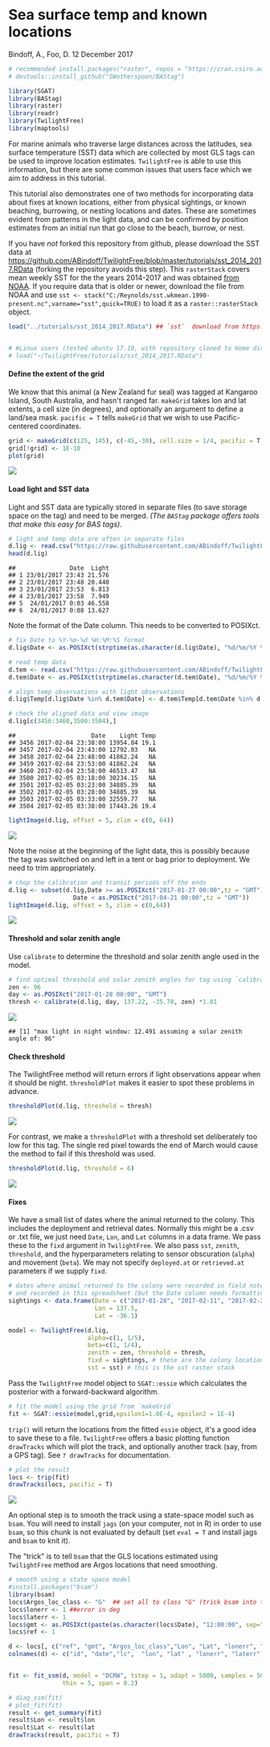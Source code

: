 Sea surface temp and known locations
================
Bindoff, A., Foo, D.
12 December 2017

``` r
# recommended install.packages("raster", repos = "https://cran.csiro.au") for latest version of `raster` package
# devtools::install_github("SWotherspoon/BAStag")

library(SGAT)
library(BAStag)
library(raster)
library(readr)
library(TwilightFree)
library(maptools)
```

For marine animals who traverse large distances across the latitudes, sea surface temperature (SST) data which are collected by most GLS tags can be used to improve location estimates. `TwilightFree` is able to use this information, but there are some common issues that users face which we aim to address in this tutorial.

This tutorial also demonstrates one of two methods for incorporating data about fixes at known locations, either from physical sightings, or known beaching, burrowing, or nesting locations and dates. These are sometimes evident from patterns in the light data, and can be confirmed by position estimates from an initial run that go close to the beach, burrow, or nest.

If you have *not* forked this repository from github, please download the SST data at <https://github.com/ABindoff/TwilightFree/blob/master/tutorials/sst_2014_2017.RData> (forking the repository avoids this step). This `rasterStack` covers mean weekly SST for the the years 2014-2017 and was obtained [from NOAA](https://www.esrl.noaa.gov/psd/repository/entry/show?entryid=12159560-ab82-48a1-b3e4-88ace20475cd). If you require data that is older or newer, download the file from NOAA and use `sst <- stack("C:/Reynolds/sst.wkmean.1990-present.nc",varname="sst",quick=TRUE)` to load it as a `raster::rasterStack` object.

``` r
load("../tutorials/sst_2014_2017.RData") ## `sst`  download from https://github.com/ABindoff/TwilightFree/blob/master/tutorials/sst_2014_2017.RData


# #Linux users (tested ubuntu 17.10, with repository cloned to Home directory)  
# load("~/TwilightFree/tutorials/sst_2014_2017.RData")
```

#### Define the extent of the grid

We know that this animal (a New Zealand fur seal) was tagged at Kangaroo Island, South Australia, and hasn't ranged far. `makeGrid` takes lon and lat extents, a cell size (in degrees), and optionally an argument to define a land/sea mask. `pacific = T` tells `makeGrid` that we wish to use Pacific-centered coordinates.

``` r
grid <- makeGrid(c(125, 145), c(-45,-30), cell.size = 1/4, pacific = T)
grid[!grid] <- 1E-10
plot(grid)
```

![](Using_SST_and_sightings_files/figure-markdown_github/unnamed-chunk-2-1.png)

#### Load light and SST data

Light and SST data are typically stored in separate files (to save storage space on the tag) and need to be merged. *(The `BAStag` package offers tools that make this easy for BAS tags).*

``` r
# light and temp data are often in separate files
d.lig <- read.csv("https://raw.githubusercontent.com/ABindoff/TwilightFree/master/tutorials/nzfs.lig.csv")
head(d.lig)
```

    ##               Date  Light
    ## 1 23/01/2017 23:43 21.576
    ## 2 23/01/2017 23:48 20.440
    ## 3 23/01/2017 23:53  6.813
    ## 4 23/01/2017 23:58  7.949
    ## 5  24/01/2017 0:03 46.558
    ## 6  24/01/2017 0:08 13.627

Note the format of the Date column. This needs to be converted to POSIXct.

``` r
# fix Date to %Y-%m-%d %H:%M:%S format
d.lig$Date <- as.POSIXct(strptime(as.character(d.lig$Date), "%d/%m/%Y %H:%M", tz="GMT"))

# read temp data
d.tem <- read.csv("https://raw.githubusercontent.com/ABindoff/TwilightFree/master/tutorials/nzfs.tem.csv")
d.tem$Date <- as.POSIXct(strptime(as.character(d.tem$Date), "%d/%m/%Y %H:%M", tz="GMT"))

# align temp observations with light observations
d.lig$Temp[d.lig$Date %in% d.tem$Date] <- d.tem$Temp[d.tem$Date %in% d.lig$Date]

# check the aligned data and view image
d.lig[c(3456:3460,3500:3504),]
```

    ##                     Date    Light Temp
    ## 3456 2017-02-04 23:38:00 13954.84 19.1
    ## 3457 2017-02-04 23:43:00 12792.03   NA
    ## 3458 2017-02-04 23:48:00 41862.24   NA
    ## 3459 2017-02-04 23:53:00 41862.24   NA
    ## 3460 2017-02-04 23:58:00 46513.47   NA
    ## 3500 2017-02-05 03:18:00 30234.15   NA
    ## 3501 2017-02-05 03:23:00 34885.39   NA
    ## 3502 2017-02-05 03:28:00 34885.39   NA
    ## 3503 2017-02-05 03:33:00 32559.77   NA
    ## 3504 2017-02-05 03:38:00 17443.26 19.4

``` r
lightImage(d.lig, offset = 5, zlim = c(0, 64))
```

![](Using_SST_and_sightings_files/figure-markdown_github/unnamed-chunk-4-1.png)

Note the noise at the beginning of the light data, this is possibly because the tag was switched on and left in a tent or bag prior to deployment. We need to trim appropriately.

``` r
# chop the calibration and transit periods off the ends
d.lig <- subset(d.lig,Date >= as.POSIXct("2017-01-27 00:00",tz = "GMT") &
                  Date < as.POSIXct("2017-04-21 00:00",tz = "GMT"))
lightImage(d.lig, offset = 5, zlim = c(0,64))
```

![](Using_SST_and_sightings_files/figure-markdown_github/unnamed-chunk-5-1.png)

#### Threshold and solar zenith angle

Use `calibrate` to determine the threshold and solar zenith angle used in the model.

``` r
# find optimal threshold and solar zenith angles for tag using `calibrate`
zen <- 96
day <- as.POSIXct("2017-01-28 00:00", "GMT")
thresh <- calibrate(d.lig, day, 137.22, -35.78, zen) *1.01
```

![](Using_SST_and_sightings_files/figure-markdown_github/unnamed-chunk-6-1.png)

    ## [1] "max light in night window: 12.491 assuming a solar zenith angle of: 96"

#### Check threshold

The TwilightFree method will return errors if light observations appear when it should be night. `thresholdPlot` makes it easier to spot these problems in advance.

``` r
thresholdPlot(d.lig, threshold = thresh)
```

![](Using_SST_and_sightings_files/figure-markdown_github/unnamed-chunk-7-1.png)

For contrast, we make a `thresholdPlot` with a threshold set deliberately too low for this tag. The single red pixel towards the end of March would cause the method to fail if this threshold was used.

``` r
thresholdPlot(d.lig, threshold = 6)
```

![](Using_SST_and_sightings_files/figure-markdown_github/unnamed-chunk-8-1.png)

#### Fixes

We have a small list of dates where the animal returned to the colony. This includes the deployment and retrieval dates. Normally this might be a .csv or .txt file, we just need `Date`, `Lon`, and `Lat` columns in a data frame. We pass these to the `fixd` argument in `TwilightFree`. We also pass `sst`, `zenith`, `threshold`, and the hyperparameters relating to sensor obscuration (`alpha`) and movement (`beta`). We may not specify `deployed.at` or `retrieved.at` parameters if we supply `fixd`.

``` r
# dates where animal returned to the colony were recorded in field notes
# and recorded in this spreadsheet (but the Date column needs formatting)
sightings <- data.frame(Date = c("2017-01-28", "2017-02-11", "2017-02-28", "2017-03-15", "2017-03-20", "2017-04-19"),
                        Lon = 137.5,
                        Lat = -36.1)

model <- TwilightFree(d.lig,
                      alpha=c(1, 1/5),
                      beta=c(1, 1/4),
                      zenith = zen, threshold = thresh,
                      fixd = sightings, # these are the colony locations and dates
                      sst = sst) # this is the sst raster stack
```

Pass the `TwilightFree` model object to `SGAT::essie` which calculates the posterior with a forward-backward algorithm.

``` r
# fit the model using the grid from `makeGrid`
fit <- SGAT::essie(model,grid,epsilon1=1.0E-4, epsilon2 = 1E-4)
```

`trip()` will return the locations from the fitted `essie` object, it's a good idea to save these to a file. `TwilightFree` offers a basic plotting function `drawTracks` which will plot the track, and optionally another track (say, from a GPS tag). See `? drawTracks` for documentation.

``` r
# plot the result
locs <- trip(fit)
drawTracks(locs, pacific = T)
```

![](Using_SST_and_sightings_files/figure-markdown_github/unnamed-chunk-11-1.png)

An optional step is to smooth the track using a state-space model such as `bsam`. You will need to install `jags` (on your computer, not in R) in order to use `bsam`, so this chunk is not evaluated by default (set `eval = T` and install jags and `bsam` to knit it).

The "trick" is to tell `bsam` that the GLS locations estimated using `TwilightFree` method are Argos locations that need smoothing.

``` r
# smooth using a state space model
#install.packages("bsam")
library(bsam)
locs$Argos_loc_class <- "G"  ## set all to class "G" (trick bsam into thinking it's Argos data)
locs$lonerr <- 1 ##error in deg
locs$laterr <- 1
locs$gmt <- as.POSIXct(paste(as.character(locs$Date), "12:00:00", sep=" "), tz="GMT")
locs$ref <- 1

d <- locs[, c("ref", "gmt", "Argos_loc_class","Lon", "Lat", "lonerr", "laterr")]
colnames(d) <- c("id", "date","lc",  "lon", "lat" , "lonerr", "laterr")


fit <- fit_ssm(d, model = "DCRW", tstep = 1, adapt = 5000, samples = 5000,
               thin = 5, span = 0.2)

# diag_ssm(fit)
# plot_fit(fit)
result <- get_summary(fit)
result$Lon <- result$lon
result$Lat <- result$lat
drawTracks(result, pacific = T)
```
